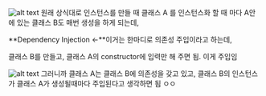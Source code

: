 ![alt text](image.png)
원래 상식대로 인스턴스를 만들 때 클래스 A 를 인스턴스화 할 때 마다 A안에 있는 클래스 B도 매번 생성을 하게 되는데,

**Dependency Injection ←**이거는 한마디로 의존성 주입이라고 하는데, 

 클래스 B를 만들고, 클래스 A의 constructor에 입력만 해 주면 됨. 이게 주입임

![alt text](image-1.png)
그러니까 클래스 A는 클래스 B에 의존성을 갖고 있고, 클래스 B의 인스턴스가 클래스 A가 생성될때마다 주입된다고 생각하면 됨 ㅇㅇ